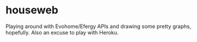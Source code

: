 # houseweb

Playing around with Evohome/Efergy APIs and drawing some pretty graphs, hopefully. Also an excuse to play with Heroku.
